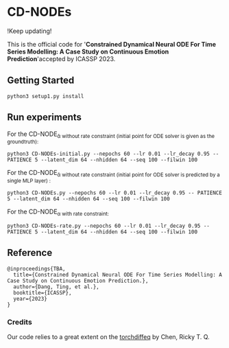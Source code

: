 # CD-NODEs

!Keep updating!



This is the official code for '**Constrained Dynamical Neural ODE For Time Series Modelling: A Case Study on Continuous Emotion Prediction**'accepted by ICASSP 2023. 



## Getting Started

```
python3 setup1.py install
```



## Run experiments

For the CD-NODE<sub>&alpha;&#772; without rate constraint (initial point for ODE solver is given as the groundtruth): 

```
python3 CD-NODEs-initial.py --nepochs 60 --lr 0.01 --lr_decay 0.95 -- PATIENCE 5 --latent_dim 64 --nhidden 64 --seq 100 --filwin 100
```

For the CD-NODE<sub>&alpha;&#772; without rate constraint (initial point for ODE solver is predicted by a single MLP layer) : 

```
python3 CD-NODEs.py --nepochs 60 --lr 0.01 --lr_decay 0.95 -- PATIENCE 5 --latent_dim 64 --nhidden 64 --seq 100 --filwin 100
```

For the CD-NODE<sub>&alpha; with rate constraint: 

```
python3 CD-NODEs-rate.py --nepochs 60 --lr 0.01 --lr_decay 0.95 -- PATIENCE 5 --latent_dim 64 --nhidden 64 --seq 100 --filwin 100
```



## Reference 

```
@inproceedings{TBA,
  title={Constrained Dynamical Neural ODE For Time Series Modelling: A Case Study on Continuous Emotion Prediction.},
  author={Dang, Ting, et al.},
  booktitle={ICASSP},
  year={2023}
}
```



### Credits

Our code relies to a great extent on the  [torchdiffeq](https://github.com/rtqichen/torchdiffeq) by Chen, Ricky T. Q.
